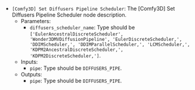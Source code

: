 - `[Comfy3D] Set Diffusers Pipeline Scheduler`: The [Comfy3D] Set Diffusers Pipeline Scheduler node description.
    - Parameters:
        - `diffusers_scheduler_name`: Type should be `['EulerAncestralDiscreteScheduler', 'Wonder3DMVDiffusionPipeline', 'EulerDiscreteScheduler,', 'DDIMScheduler,', 'DDIMParallelScheduler,', 'LCMScheduler,', 'KDPM2AncestralDiscreteScheduler,', 'KDPM2DiscreteScheduler,']`.
    - Inputs:
        - `pipe`: Type should be `DIFFUSERS_PIPE`.
    - Outputs:
        - `pipe`: Type should be `DIFFUSERS_PIPE`.
